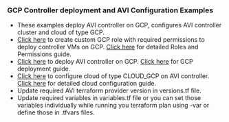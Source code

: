 ### GCP Controller deployment and AVI Configuration Examples
* These examples deploy AVI controller on GCP, configures AVI controller cluster and cloud of type GCP.
* [Click here](https://github.com/vmware/terraform-provider-avi/tree/eng/examples/gcp/customRoleCreation) to create custom GCP role with required permissions to deploy controller VMs on GCP. [Click here](https://avinetworks.com/docs/20.1/gcp-full-access-roles-and-permissions/) for detailed Roles and Permissions guide. 
* [Click here](https://github.com/vmware/terraform-provider-avi/tree/eng/examples/gcp/controllerCreation) to deploy AVI controller on GCP. [Click here](https://avinetworks.com/docs/20.1/gcp-full-access-deployment-guide/) for GCP deployment guide.
* [Click here](https://github.com/vmware/terraform-provider-avi/blob/eng/examples/gcp/cloudCreation/main.tf) to configure cloud of type CLOUD_GCP on AVI controller. [Click here](https://avinetworks.com/docs/20.1/configuring-gcp-cloud-network/) for detailed cloud configuration guide.
* Update required AVI terraform provider version in versions.tf file.
* Update required variables in variables.tf file or you can set those variables individually while running you terraform plan using -var or define those in .tfvars files.
